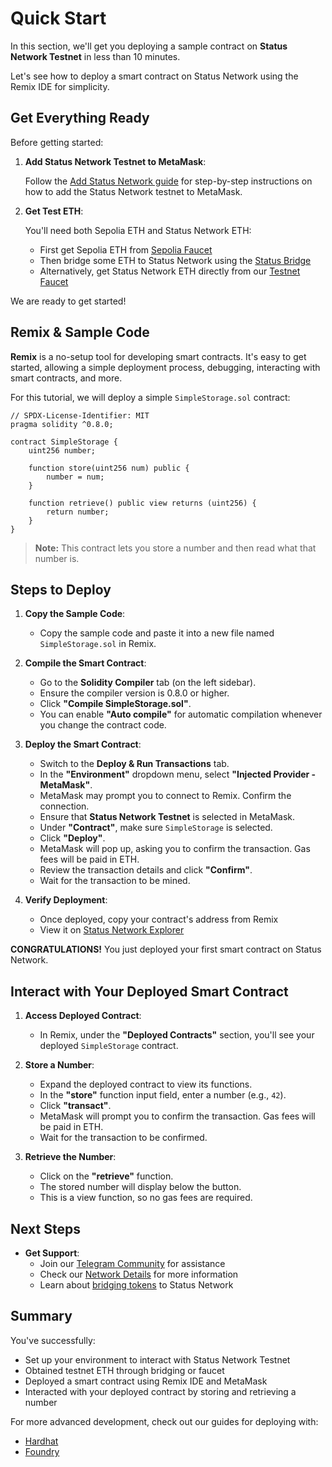# Quick Start

In this section, we'll get you deploying a sample contract on **Status Network Testnet** in less than 10 minutes.

Let's see how to deploy a smart contract on Status Network using the Remix IDE for simplicity.

## Get Everything Ready

Before getting started:

1. **Add Status Network Testnet to MetaMask**:

   Follow the [Add Status Network guide](/general-info/add-status-network) for step-by-step instructions on how to add the Status Network testnet to MetaMask.

2. **Get Test ETH**:

   You'll need both Sepolia ETH and Status Network ETH:
   - First get Sepolia ETH from [Sepolia Faucet](https://faucet.status.network)
   - Then bridge some ETH to Status Network using the [Status Bridge](https://bridge.status.network)
   - Alternatively, get Status Network ETH directly from our [Testnet Faucet](https://sepoliascan.status.network/address/0x06338B70F1eAbc60d7A82C083e605C07F78bb878)

We are ready to get started!

## Remix & Sample Code

**Remix** is a no-setup tool for developing smart contracts. It's easy to get started, allowing a simple deployment process, debugging, interacting with smart contracts, and more.

For this tutorial, we will deploy a simple `SimpleStorage.sol` contract:

```solidity
// SPDX-License-Identifier: MIT
pragma solidity ^0.8.0;

contract SimpleStorage {
    uint256 number;
    
    function store(uint256 num) public {
        number = num;
    }

    function retrieve() public view returns (uint256) {
        return number;
    }
}
```

> **Note:** This contract lets you store a number and then read what that number is.

## Steps to Deploy

1. **Copy the Sample Code**:

   - Copy the sample code and paste it into a new file named `SimpleStorage.sol` in Remix.

2. **Compile the Smart Contract**:

   - Go to the **Solidity Compiler** tab (on the left sidebar).
   - Ensure the compiler version is 0.8.0 or higher.
   - Click **"Compile SimpleStorage.sol"**.
   - You can enable **"Auto compile"** for automatic compilation whenever you change the contract code.

3. **Deploy the Smart Contract**:

   - Switch to the **Deploy & Run Transactions** tab.
   - In the **"Environment"** dropdown menu, select **"Injected Provider - MetaMask"**.
   - MetaMask may prompt you to connect to Remix. Confirm the connection.
   - Ensure that **Status Network Testnet** is selected in MetaMask.
   - Under **"Contract"**, make sure `SimpleStorage` is selected.
   - Click **"Deploy"**.
   - MetaMask will pop up, asking you to confirm the transaction. Gas fees will be paid in ETH.
   - Review the transaction details and click **"Confirm"**.
   - Wait for the transaction to be mined.

4. **Verify Deployment**:
   
   - Once deployed, copy your contract's address from Remix
   - View it on [Status Network Explorer](https://sepoliascan.status.network)

**CONGRATULATIONS!** You just deployed your first smart contract on Status Network.

## Interact with Your Deployed Smart Contract

1. **Access Deployed Contract**:

   - In Remix, under the **"Deployed Contracts"** section, you'll see your deployed `SimpleStorage` contract.

2. **Store a Number**:

   - Expand the deployed contract to view its functions.
   - In the **"store"** function input field, enter a number (e.g., `42`).
   - Click **"transact"**.
   - MetaMask will prompt you to confirm the transaction. Gas fees will be paid in ETH.
   - Wait for the transaction to be confirmed.

3. **Retrieve the Number**:

   - Click on the **"retrieve"** function.
   - The stored number will display below the button.
   - This is a view function, so no gas fees are required.

## Next Steps

- **Get Support**:
  - Join our [Telegram Community](https://t.me/+k04A_OZbhIs1Mzc9) for assistance
  - Check our [Network Details](/general-info/network-details) for more information
  - Learn about [bridging tokens](/general-info/bridge/bridging-testnet) to Status Network

## Summary

You've successfully:
- Set up your environment to interact with Status Network Testnet
- Obtained testnet ETH through bridging or faucet
- Deployed a smart contract using Remix IDE and MetaMask
- Interacted with your deployed contract by storing and retrieving a number

For more advanced development, check out our guides for deploying with:
- [Hardhat](/tutorials/deploying-contracts/using-hardhat)
- [Foundry](/tutorials/deploying-contracts/using-foundry)